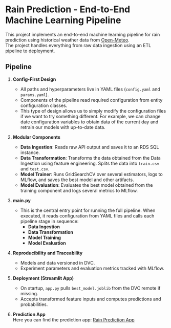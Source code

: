 # Rain Prediction - End-to-End Machine Learning Pipeline

This project implements an end-to-end machine learning pipeline for rain prediction using historical weather data from [Open-Meteo](https://open-meteo.com/).  
The project handles everything from raw data ingestion using an ETL pipeline to deployment.

## Pipeline

1. **Config-First Design**
    - All paths and hyperparameters live in YAML files (`config.yaml` and `params.yaml`).
    - Components of the pipeline read required configuration from entity configuration classes.
    - This type of design allows us to simply modify the configuration files if we want to try something different. For example, we can change date configuration variables to obtain data of the current day and retrain our models with up-to-date data.

2. **Modular Components** 
    - **Data Ingestion**: Reads raw API output and saves it to an RDS SQL instance.
    - **Data Transformation**: Transforms the data obtained from the Data Ingestion using feature engineering. Splits the data into `train.csv` and `test.csv`.
    - **Model Trainer**: Runs GridSearchCV over several estimators, logs to MLflow, and saves the best model and other artifacts.
    - **Model Evaluation**: Evaluates the best model obtained from the training component and logs several metrics to MLflow.

3. **main.py**
    - This is the central entry point for running the full pipeline. When executed, it reads configuration from YAML files and calls each pipeline stage in sequence:
       - **Data Ingestion**
       - **Data Transformation**
       - **Model Training**
       - **Model Evaluation**

4. **Reproducibility and Traceability**  
   - Models and data versioned in DVC.  
   - Experiment parameters and evaluation metrics tracked with MLflow.

5. **Deployment (Streamlit App)**  
   - On startup, `app.py` pulls `best_model.joblib` from the DVC remote if missing.  
   - Accepts transformed feature inputs and computes predictions and probabilities.  

6. **Prediction App**  
    Here you can find the prediction app: [Rain Prediction App](https://rainendtoend.streamlit.app/)
